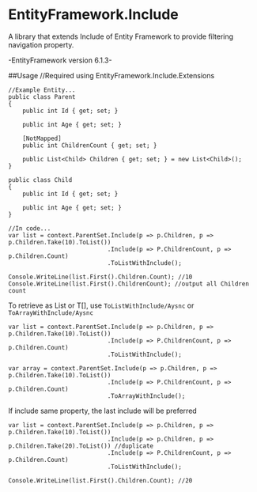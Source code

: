 # EntityFramework.Include

A library that extends Include of Entity Framework to provide filtering navigation property.

-EntityFramework version 6.1.3-

##Usage
    //Required using EntityFramework.Include.Extensions
    
    //Example Entity...
    public class Parent
    {
        public int Id { get; set; }

        public int Age { get; set; }
        
        [NotMapped]
        public int ChildrenCount { get; set; }

        public List<Child> Children { get; set; } = new List<Child>();
    }
    
    public class Child
    {
        public int Id { get; set; }

        public int Age { get; set; }
    }
    
    //In code...
    var list = context.ParentSet.Include(p => p.Children, p => p.Children.Take(10).ToList())
                                .Include(p => P.ChildrenCount, p => p.Children.Count)
                                .ToListWithInclude();
    
    Console.WriteLine(list.First().Children.Count); //10
    Console.WriteLine(list.First().ChildrenCount); //output all Children count

To retrieve as List or T[], use `ToListWithInclude/Aysnc` or `ToArrayWithInclude/Aysnc`
    
    var list = context.ParentSet.Include(p => p.Children, p => p.Children.Take(10).ToList())
                                .Include(p => P.ChildrenCount, p => p.Children.Count)
                                .ToListWithInclude();
                                
    var array = context.ParentSet.Include(p => p.Children, p => p.Children.Take(10).ToList())
                                .Include(p => P.ChildrenCount, p => p.Children.Count)
                                .ToArrayWithInclude();
                                
If include same property, the last include will be preferred

    var list = context.ParentSet.Include(p => p.Children, p => p.Children.Take(10).ToList())
                                .Include(p => p.Children, p => p.Children.Take(20).ToList()) //duplicate
                                .Include(p => P.ChildrenCount, p => p.Children.Count)
                                .ToListWithInclude();
                                
    Console.WriteLine(list.First().Children.Count); //20